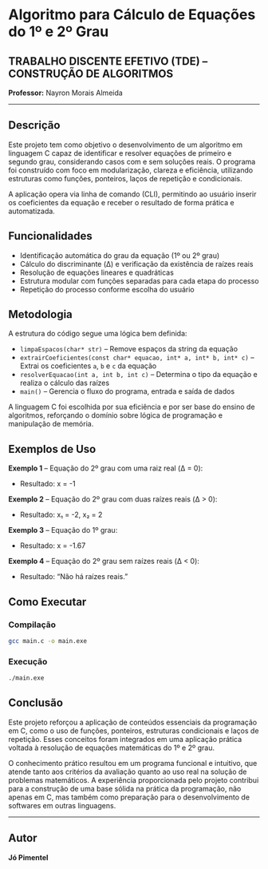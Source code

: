 # Algoritmo para Cálculo de Equações do 1º e 2º Grau  
## TRABALHO DISCENTE EFETIVO (TDE) – CONSTRUÇÃO DE ALGORITMOS  
**Professor:** Nayron Morais Almeida   

---

## Descrição

Este projeto tem como objetivo o desenvolvimento de um algoritmo em linguagem C capaz de identificar e resolver equações de primeiro e segundo grau, considerando casos com e sem soluções reais. O programa foi construído com foco em modularização, clareza e eficiência, utilizando estruturas como funções, ponteiros, laços de repetição e condicionais.

A aplicação opera via linha de comando (CLI), permitindo ao usuário inserir os coeficientes da equação e receber o resultado de forma prática e automatizada.


## Funcionalidades

- Identificação automática do grau da equação (1º ou 2º grau)  
- Cálculo do discriminante (Δ) e verificação da existência de raízes reais  
- Resolução de equações lineares e quadráticas  
- Estrutura modular com funções separadas para cada etapa do processo  
- Repetição do processo conforme escolha do usuário  



## Metodologia

A estrutura do código segue uma lógica bem definida:

- `limpaEspacos(char* str)` – Remove espaços da string da equação  
- `extrairCoeficientes(const char* equacao, int* a, int* b, int* c)` – Extrai os coeficientes `a`, `b` e `c` da equação  
- `resolverEquacao(int a, int b, int c)` – Determina o tipo da equação e realiza o cálculo das raízes  
- `main()` – Gerencia o fluxo do programa, entrada e saída de dados  

A linguagem C foi escolhida por sua eficiência e por ser base do ensino de algoritmos, reforçando o domínio sobre lógica de programação e manipulação de memória.

## Exemplos de Uso

**Exemplo 1** – Equação do 2º grau com uma raiz real (Δ = 0):  
- Resultado: x = -1

**Exemplo 2** – Equação do 2º grau com duas raízes reais (Δ > 0):  
- Resultado: x₁ = -2, x₂ = 2

**Exemplo 3** – Equação do 1º grau:  
- Resultado: x = -1.67

**Exemplo 4** – Equação do 2º grau sem raízes reais (Δ < 0):  
- Resultado: “Não há raízes reais.”

## Como Executar

### Compilação

```bash
gcc main.c -o main.exe
````

### Execução

```bash
./main.exe
```


## Conclusão

Este projeto reforçou a aplicação de conteúdos essenciais da programação em C, como o uso de funções, ponteiros, estruturas condicionais e laços de repetição. Esses conceitos foram integrados em uma aplicação prática voltada à resolução de equações matemáticas do 1º e 2º grau.

O conhecimento prático resultou em um programa funcional e intuitivo, que atende tanto aos critérios da avaliação quanto ao uso real na solução de problemas matemáticos. A experiência proporcionada pelo projeto contribui para a construção de uma base sólida na prática da programação, não apenas em C, mas também como preparação para o desenvolvimento de softwares em outras linguagens.

---

## Autor

**Jó Pimentel**